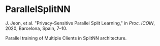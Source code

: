 # ParallelSplitNN

J. Jeon, et al. "Privacy-Sensitive Parallel Split Learning," in *Proc. ICOIN*, 2020, Barcelona, Spain, 7–10.

Parallel training of Multiple Clients in SplitNN architecture.
